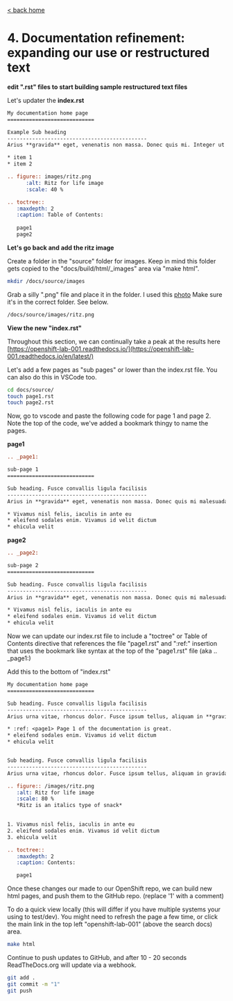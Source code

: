 [< back home](README.md)

# 4. Documentation refinement: expanding our use or restructured text

**edit ".rst" files to start building sample restructured text files**

Let's updater the **index.rst**

```rst
My documentation home page
============================

Example Sub heading
---------------------------------------------
Arius **gravida** eget, venenatis non massa. Donec quis mi. Integer ut elementum metus. https://www.google.com

* item 1
* item 2

.. figure:: images/ritz.png
      :alt: Ritz for life image
      :scale: 40 %

.. toctree:: 
   :maxdepth: 2
   :caption: Table of Contents:
   
   page1
   page2
```

**Let's go back and add the ritz image**

Create a folder in the "source" folder for images. Keep in mind this folder gets copied to the "docs/build/html/_images" area via "make html".

```bash
mkdir /docs/source/images
```

Grab a silly ".png" file and place it in the folder. I used this [photo](![image](https://user-images.githubusercontent.com/363856/220183710-8210386e-ff97-49d0-bcca-7c18c92d6c36.png)
) Make sure it's in the correct folder. See below.

```bash
/docs/source/images/ritz.png
```
**View the new "index.rst"**

Throughout this section, we can continually take a peak at the results here [https://openshift-lab-001.readthedocs.io/](https://openshift-lab-001.readthedocs.io/en/latest/)


Let's add a few pages as "sub pages" or lower than the index.rst file. You can also do this in VSCode too.

```bash
cd docs/source/
touch page1.rst
touch page2.rst
```

Now, go to vscode and paste the following code for page 1 and page 2. Note the top of the code, we've added a bookmark thingy to name the pages.

**page1**
```rst
.. _page1:

sub-page 1 
============================

Sub heading. Fusce convallis ligula facilisis
---------------------------------------------
Arius in **gravida** eget, venenatis non massa. Donec quis mi malesuada, porta lorem in, tristique ipsum. Integer ut elementum metus.

* Vivamus nisl felis, iaculis in ante eu
* eleifend sodales enim. Vivamus id velit dictum
* ehicula velit
```
**page2**
```rst
.. _page2:

sub-page 2 
============================

Sub heading. Fusce convallis ligula facilisis
---------------------------------------------
Arius in **gravida** eget, venenatis non massa. Donec quis mi malesuada, porta lorem in, tristique ipsum. Integer ut elementum metus.

* Vivamus nisl felis, iaculis in ante eu
* eleifend sodales enim. Vivamus id velit dictum
* ehicula velit

```

Now we can update our index.rst file to include a "toctree" or Table of Contents directive that references the file "page1.rst" and ":ref:" insertion that uses the bookmark like syntax at the top of the "page1.rst" file (aka .. _page1:)

Add this to the bottom of "index.rst"

```rst
My documentation home page
============================

Sub heading. Fusce convallis ligula facilisis
---------------------------------------------
Arius urna vitae, rhoncus dolor. Fusce ipsum tellus, aliquam in **gravida** eget, venenatis non massa. Donec quis mi malesuada, porta lorem in, tristique ipsum. Integer ut elementum metus. https://www.google.com

* :ref: <page1> Page 1 of the documentation is great.
* eleifend sodales enim. Vivamus id velit dictum
* ehicula velit


Sub heading. Fusce convallis ligula facilisis
---------------------------------------------
Arius urna vitae, rhoncus dolor. Fusce ipsum tellus, aliquam in gravida eget, venenatis non massa. Donec quis mi malesuada, porta lorem in, tristique ipsum. Integer ut elementum metus. Vivamus nisl felis, iaculis in ante eu, eleifend sodales enim. Vivamus id velit dictum, vehicula velit a, dapibus risus. Vivamus tempor viverra vehicula. https://www.google.com

.. figure:: /images/ritz.png
   :alt: Ritz for life image
   :scale: 80 %
   *Ritz is an italics type of snack*
   

1. Vivamus nisl felis, iaculis in ante eu
2. eleifend sodales enim. Vivamus id velit dictum
3. ehicula velit

.. toctree:: 
   :maxdepth: 2
   :caption: Contents:

   page1
```

Once these changes our made to our OpenShift repo, we can build new html pages, and push them to the GitHub repo.
(replace '1' with a comment)

To do a quick view locally (this will differ if you have multiple systems your using to test/dev). You might need to refresh the page a few time, or click the main link in the top left "openshift-lab-001" (above the search docs) area.

```bash
make html
```
Continue to push updates to GitHub, and after 10 - 20 seconds ReadTheDocs.org will update via a webhook.

```bash
git add .
git commit -m "1"
git push
```















